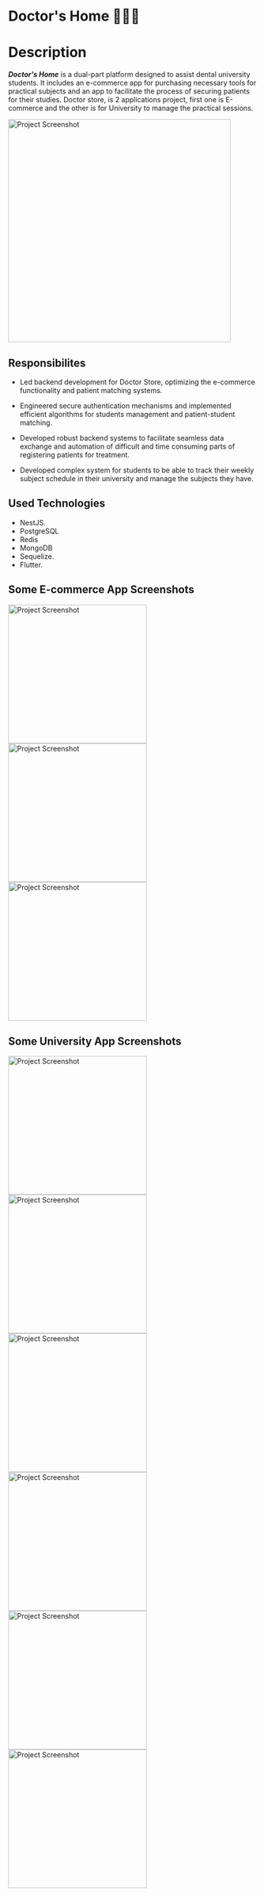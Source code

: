 # Doctor's Home 👨‍⚕️🦷

# Description

**_Doctor's Home_** is a dual-part platform designed to assist dental university students. It includes an e-commerce app for purchasing necessary tools for practical subjects and an app to facilitate the process of securing patients for their studies.
Doctor store, is 2 applications project, first one is E-commerce and the other is for University to manage the practical sessions.

<img src="assets/Doctor's-store-Logo.png" alt="Project Screenshot" width="450">

## Responsibilites

- Led backend development for Doctor Store, optimizing the e-commerce functionality and patient matching systems.

- Engineered secure authentication mechanisms and implemented efficient algorithms for students management and patient-student matching.

- Developed robust backend systems to facilitate seamless data exchange and automation of difficult and time consuming parts of registering patients for treatment.

- Developed complex system for students to be able to track their weekly subject schedule in their university and manage the subjects they have.

## Used Technologies

- NestJS.
- PostgreSQL
- Redis
- MongoDB
- Sequelize.
- Flutter.

## Some E-commerce App Screenshots
  <img src="assets/Homepage-ecommerce-screenshot.png" alt="Project Screenshot" width="280">
  <img src="assets/Product-details-screenshot.png" alt="Project Screenshot" width="280">
  <img src="assets/Order-confirmation-screenshot.png" alt="Project Screenshot" width="280">

## Some University App Screenshots
  <img src="assets/Patients-screenshot.png" alt="Project Screenshot" width="280">
  <img src="assets/Filtering-requests-screenshot.png" alt="Project Screenshot" width="280">
  <img src="assets/Patient-Card-screenshot.png" alt="Project Screenshot" width="280">
  <img src="assets/book-appointment.png" alt="Project Screenshot" width="280">
  <img src="assets/student-file.png" alt="Project Screenshot" width="280">
  <img src="assets/patient-file.png" alt="Project Screenshot" width="280">
  
